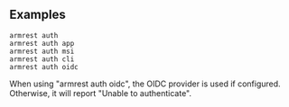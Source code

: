 ## Examples

    armrest auth
    armrest auth app
    armrest auth msi
    armrest auth cli
    armrest auth oidc

When using "armrest auth oidc", the OIDC provider is used if configured. Otherwise, it will report "Unable to authenticate".
